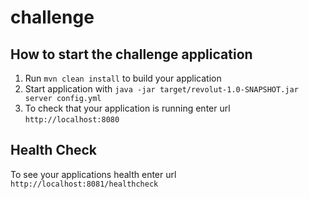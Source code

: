 # challenge

How to start the challenge application
---

1. Run `mvn clean install` to build your application
1. Start application with `java -jar target/revolut-1.0-SNAPSHOT.jar server config.yml`
1. To check that your application is running enter url `http://localhost:8080`

Health Check
---

To see your applications health enter url `http://localhost:8081/healthcheck`
